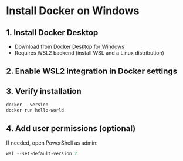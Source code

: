 # Install Docker on Windows

## 1. Install Docker Desktop

- Download from [Docker Desktop for Windows](https://www.docker.com/products/docker-desktop/)
- Requires WSL2 backend (install WSL and a Linux distribution)

## 2. Enable WSL2 integration in Docker settings

## 3. Verify installation

```powershell
docker --version
docker run hello-world
```

## 4. Add user permissions (optional)

If needed, open PowerShell as admin:

```powershell
wsl --set-default-version 2
```
